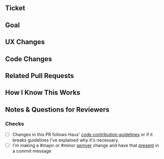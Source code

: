 ## Ticket

## Goal

## UX Changes

## Code Changes

## Related Pull Requests

## How I Know This Works

## Notes & Questions for Reviewers

### Checks
- [ ] Changes in this PR follows Haus' [code contribution guidelines](https://www.notion.so/Code-Governance-a8c1f76ab68f4950a0d87559e19ebaa3) or if it breaks guidelines I've explained why it's necessary.
- [ ] I'm making a #major or #minor [semver](https://semver.org/) change and have that [present](https://github.com/jasonamyers/github-bumpversion-action) in a commit message
